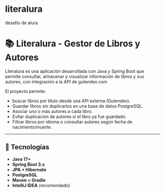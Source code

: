 # literalura
desafio de alura
# 📚 Literalura - Gestor de Libros y Autores

Literalura es una aplicación desarrollada con Java y Spring Boot que permite consultar, almacenar y visualizar información de libros y sus autores, con integración a la API de gutendex.com

El proyecto permite:

- buscar libros por título desde una API externa (Gutendex).
- Guardar libros sin duplicarlos en una base de datos PostgreSQL.
- Asociar uno o más autores a cada libro.
- Evitar duplicación de autores si el libro ya fue guardado.
- Filtrar libros por idioma o consultar autores según fecha de nacimiento/muerte.

---

## 🚀 Tecnologías

- **Java 17+**
- **Spring Boot 3.x**
- **JPA + Hibernate**
- **PostgreSQL**
- **Maven** o **Gradle**
- **IntelliJ IDEA** (recomendado)
